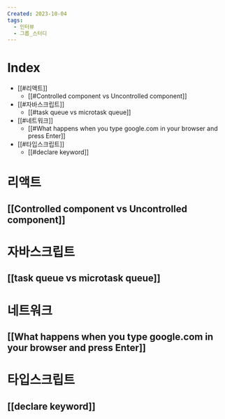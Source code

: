 ```yaml
---
Created: 2023-10-04
tags:
  - 인터뷰
  - 그룹_스터디
---
```

# Index
- [[#리액트]]
	- [[#Controlled component vs Uncontrolled component]]
- [[#자바스크립트]]
	- [[#task queue vs microtask queue]]
- [[#네트워크]]
	- [[#What happens when you type google.com in your browser and press Enter]]
- [[#타입스크립트]] 
	- [[#declare keyword]]
# 리액트
## [[Controlled component vs Uncontrolled component]]
# 자바스크립트
## [[task queue vs microtask queue]]
# 네트워크
## [[What happens when you type google.com in your browser and press Enter]]
# 타입스크립트
## [[declare keyword]]
